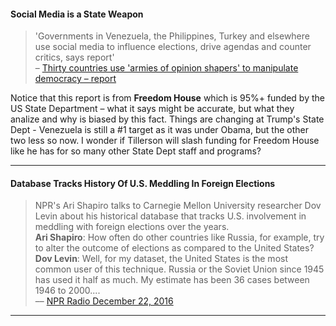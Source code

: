#### Social Media is a State Weapon ####   
> 'Governments in Venezuela, the Philippines, Turkey and elsewhere use social media to influence elections, drive agendas and counter critics, says report'   
– [Thirty countries use 'armies of opinion shapers' to manipulate democracy – report](https://www.theguardian.com/technology/2017/nov/14/social-media-influence-election-countries-armies-of-opinion-shapers-manipulate-democracy-fake-news)

Notice that this report is from **Freedom House** which is 95%+ funded by the US State Department – what it says might be accurate, but what they analize and why is biased by this fact.  Things are changing at Trump's State Dept - Venezuela is still a #1 target as it was under Obama, but the other two less so now. I wonder if Tillerson will slash funding for Freedom House like he has for so many other State Dept staff and programs?

---
#### Database Tracks History Of U.S. Meddling In Foreign Elections ####

>NPR's Ari Shapiro talks to Carnegie Mellon University researcher Dov Levin about his historical database that tracks U.S. involvement in meddling with foreign elections over the years.   
**Ari Shapiro**: How often do other countries like Russia, for example, try to alter the outcome of elections as compared to the United States?   
**Dov Levin**: Well, for my dataset, the United States is the most common user of this technique. Russia or the Soviet Union since 1945 has used it half as much. My estimate has been 36 cases between 1946 to 2000....   
–– [NPR Radio December 22, 2016](https://www.npr.org/2016/12/22/506625913/database-tracks-history-of-u-s-meddling-in-foreign-elections)

----

